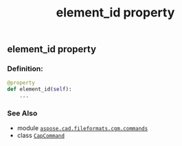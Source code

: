 ﻿---
title: element_id property
second_title: Aspose.CAD for Python via .NET API References
description: 
type: docs
weight: 80
url: /python-net/aspose.cad.fileformats.cgm.commands/capcommand/element_id/
is_root: false
---

## element_id property

### Definition:
```python
@property
def element_id(self):
    ...
```

### See Also
* module [`aspose.cad.fileformats.cgm.commands`](../../)
* class [`CapCommand`](/cad/python-net/aspose.cad.fileformats.cgm.commands/capcommand)
